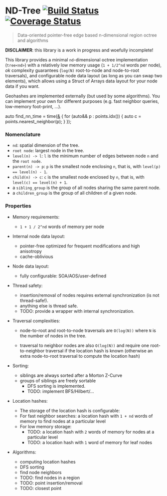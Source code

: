 # ND-Tree <a href="https://travis-ci.org/gnzlbg/ndtree" target="_blank">![Build Status][badge.Travis]</a> <a href="https://coveralls.io/r/gnzlbg/ndtree" target="_blank">![Coverage Status][badge.Coveralls]</a>

> Data-oriented pointer-free edge based n-dimensional region octree and algorithms

**DISCLAIMER**: this library is a work in progress and woefully incomplete!

This library provides a minimal `nd`-dimensional octree implementation
(`tree<nd>`) with a relatively low memory usage (`1 + 1/2^nd` words per node),
_ok_ complexity guarantees (`log(N)` root-to-node and node-to-root traversals),
and configurable node data layout (as long as you can swap two elements), which
allows using a Struct of Arrays data layout for your node data if you want.

Geohashes are implemented externally (but used by some algorithms). You can
implement your own for different purposes (e.g. fast neighbor queries,
low-memory foot-print, ...).

  auto find_nn_time = time([&]() {
    for (auto&& p : points.idx()) { auto c = points.nearest_neighbor(p); }
  });


<!---
### Quick start

The data-structure itself is in `<ndtree/tree.hpp>`, the algorithms are in
`<ndtree/algorithm/...>`. In the following minimal example it is shown how to
create a custom quad-tree for 2D nearest-neighbor searches that uses a SOA
layout for the points (very WIP).

```c++
#include <ndtree/tree.hpp>
#include <ndtree/algorithm/...>

using namespace ndtree;

struct my_tree : tree<2> {
  // data: for each point we store x, y, and a value, as a
  // struct of arrays (simplified here with 3 different std::vector for exposition) 
  std::vector<double> x;
  std::vector<double> y;
  std::vector<int> value;

  // For each tree node we store here the index of the data at that node,
  // which will be used bellow in data_location(node_idx) -> data_idx
  // (for a different application we might want to store multiple data-sets
  //  within the same tree structure, want to store the data-idx only for
  // leaf nodes, or might not need this at all)
  std::vector<data_idx> data_idx;
  
  my_tree(uint_t capacity)
  : tree(capacity) // the capacity is fixed up-front
  , data_idx(capacity) // 
  {}

  // computes the geohash of a node
  location<2> location(data_idx i) {
    return i? node_location(*this, std::array<num_t, 2>(x[*i], y[*i]))
            : location<2>{};
  }

  // returns the index of the data at a given tree node
  data_idx data_location(node_idx n) {
    return data_idx[*n];
  }

  void push(double x, double y, int value) {
    auto loc = node_location(*this, x, y); // compute a geohash
    auto n_idx = insert(*this, loc, factor = 9); // insert geohash in the tree
    x.push(x);
    y.push(y);
    value.push(value);
    data_idx[node_idx] = x.size() - 1;
  }

  // this lets the tree reorder your data
  void swap(node_idx a, node_idx b) {
    using std::swap;
    swap(x[*a], x[*b]);
    swap(y[*a], y[*b]);
    swap(value[*a], value[*b]);
    tree::swap(a, b);
  }
};

int main() {
  int capacity = 10e6;
  my_tree t(capacity);

  // rng gen
  for (auto i : view::iota(0, capacity)) {
    auto value = gen();
    auto x = gen();
    auto z = gen();
    insert(t, x, y, value);
  }

  node_idx closest_neighbor;
  for (auto node : t) {
    auto tmp = find_closest_neighbor_that(t, [&](node_idx a, node_idx b) {
  
    });
    closest_neighbor = min(tmp, closest_neighbor);
  }

  return closest_neighbor;
}
```
-->

### Nomenclature

- `nd`: spatial dimension of the tree.
- `root node`: largest node in the tree.
- `level(n) -> l`: `l` is the minimum number of edges between node `n` and the `root node`.
- `parent(n) -> p`: `p` is the smallest node enclosing `n`, that is, with `level(p) == level(n) - 1`.
- `child(n) -> c`: `c` is the smallest node enclosed by `n`, that is, with `level(c) == level(n) + 1`.
- a `sibling_group` is the group of all nodes sharing the same parent node.
- a `children_group` is the group of all children of a given node.

### Properties

- Memory requirements:

  - `1 + 1 / 2^nd` words of memory per node

- Internal node data layout:

  - pointer-free optimized for frequent modifications and high anisotropy
  - cache-oblivious

- Node data layout:

  - fully configurable: SOA/AOS/user-defined

- Thread safety: 

  - insertion/removal of nodes requires external synchronization (is not thread-safe!).
  - anything else is thread safe.
  - TODO: provide a wrapper with internal synchronization.
  
- Traversal complexities:

  - node-to-root and root-to-node traversals are `O(log(N))` where `N` is the
    number of nodes in the tree.

  - traversal to neighbor nodes are also `O(log(N))` and require one
    root-to-neighbor traversal if the location hash is known (otherwise an extra
    node-to-root traversal to compute the location hash)

- Sorting:

  - siblings are always sorted after a Morton Z-Curve
  - groups of siblings are freely sortable
    - DFS sorting is implemented.
    - TODO: implement BFS/Hilbert/... 

- Location hashes:

  - The storage of the location hash is configurable:
  - For fast neighbor searches: a location hash with `1 + nd` words of memory to
    find nodes at a particular level
  - For low memory storage:
    - TODO: a location hash with `2` words of memory for nodes at a particular level
    - TODO: a location hash with `1` word of memory for leaf nodes

- Algorithms:

  - computing location hashes
  - DFS sorting
  - find node neighbors
  - TODO: find nodes in a region
  - TODO: point insertion/removal
  - TODO: closest point

<!-- Links -->
[badge.Travis]: https://travis-ci.org/gnzlbg/ndtree.svg?branch=master
[badge.Coveralls]: https://coveralls.io/repos/gnzlbg/ndtree/badge.svg
